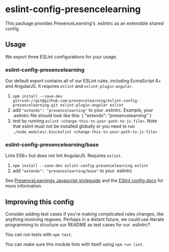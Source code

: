 # eslint-config-presencelearning

This package provides PresenceLearning's .eslintrc as an extensible shared config.

## Usage

We export three ESLint configurations for your usage.

### eslint-config-presencelearning

Our default export contains all of our ESLint rules, including EcmaScript 6+
and AngularJS. It requires `eslint` and `eslint-plugin-angular`.

1. `npm install --save-dev git+ssh://git@github.com:presencelearning/eslint-config-presencelearning.git eslint-plugin-angular eslint`
2. add `"extends": "presencelearning"` to your .eslintrc. Example, your .eslintrc file should look like this:
    {
        "extends": "presencelearning"
    }
3. test by running `eslint <change-this-to-your-path-to-js-file>`. Note that eslint must not be installed globally or you need to run `./node_modules/.bin/eslint <change-this-to-your-path-to-js-file>`

### eslint-config-presencelearning/base

Lints ES6+ but does not lint AngularJS. Requires `eslint`.

1. `npm install --save-dev eslint-config-presencelearning eslint`
2. add `"extends": "presencelearning/base"` to your .eslintrc

See [PresenceLearnings Javascript styleguide](https://github.com/presencelearning/javascript) and
the [ESlint config docs](http://eslint.org/docs/user-guide/configuring#extending-configuration-files)
for more information.

## Improving this config

Consider adding test cases if you're making complicated rules changes, like
anything involving regexes. Perhaps in a distant future, we could use literate
programming to structure our README as test cases for our .eslintrc?

You can run tests with `npm test`.

You can make sure this module lints with itself using `npm run lint`.
